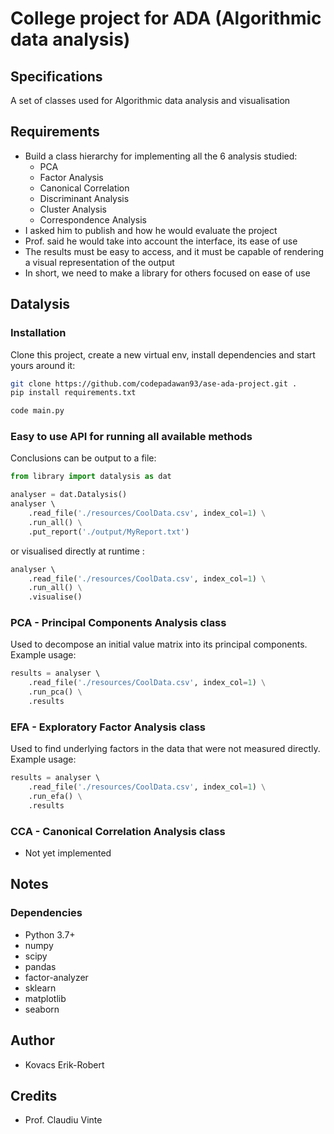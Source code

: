 # College project for ADA (Algorithmic data analysis)
## Specifications
A set of classes used for Algorithmic data analysis and visualisation

## Requirements
- Build a class hierarchy for implementing all the 6 analysis studied:
  - PCA
  - Factor Analysis
  - Canonical Correlation 
  - Discriminant Analysis
  - Cluster Analysis 
  - Correspondence Analysis
- I asked him to publish and how he would evaluate the project
- Prof. said he would take into account the interface, its ease of use
- The results must be easy to access, and it must be capable of rendering a visual representation of the output
- In short, we need to make a library for others focused on ease of use

## Datalysis
### Installation
Clone this project, create a new virtual env, install dependencies and start yours around it:
```bash
git clone https://github.com/codepadawan93/ase-ada-project.git .
pip install requirements.txt

code main.py 
```

### Easy to use API for running all available methods
Conclusions can be output to a file:
```python
from library import datalysis as dat

analyser = dat.Datalysis()
analyser \ 
    .read_file('./resources/CoolData.csv', index_col=1) \
    .run_all() \
    .put_report('./output/MyReport.txt')
```
or visualised directly at runtime :
```python
analyser \ 
    .read_file('./resources/CoolData.csv', index_col=1) \
    .run_all() \
    .visualise()
```

### PCA - Principal Components Analysis class
Used to decompose an initial value matrix into its principal components. Example usage:
```python
results = analyser \ 
    .read_file('./resources/CoolData.csv', index_col=1) \
    .run_pca() \
    .results
```

### EFA - Exploratory Factor Analysis class
Used to find underlying factors in the data that were not measured directly. Example usage:
```python
results = analyser \ 
    .read_file('./resources/CoolData.csv', index_col=1) \
    .run_efa() \
    .results
```

### CCA - Canonical Correlation Analysis class
- Not yet implemented

## Notes
### Dependencies
- Python 3.7+
- numpy
- scipy
- pandas
- factor-analyzer
- sklearn
- matplotlib
- seaborn

## Author
- Kovacs Erik-Robert

## Credits
- Prof. Claudiu Vinte
